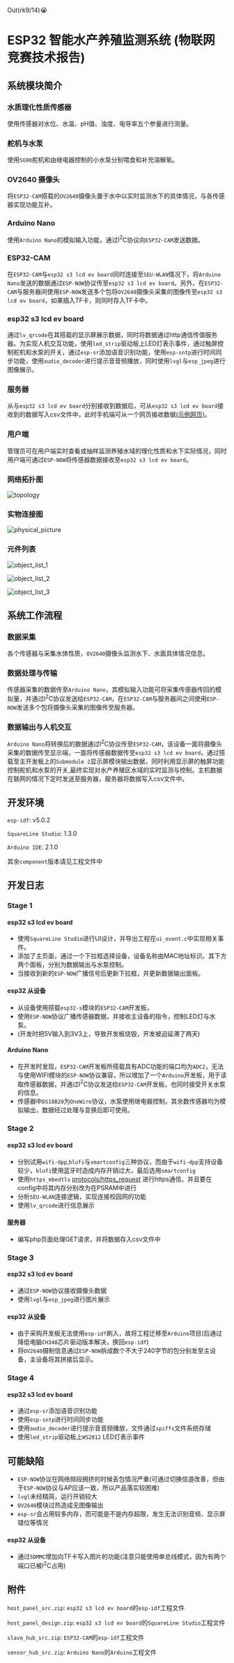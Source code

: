 Out(rk9/14)😭

# ESP32 智能水产养殖监测系统 (物联网竞赛技术报告)

## 系统模块简介
### 水质理化性质传感器
使用传感器对水位、水温、pH值、浊度、电导率五个参量进行测量。

### 舵机与水泵
使用`SG90`舵机和由继电器控制的小水泵分别喂食和补充溶解氧。

### OV2640 摄像头
将`ESP32-CAM`搭载的`OV2640`摄像头置于水中以实时监测水下的具体情况，与各传感器实现功能互补。

### Arduino Nano
使用`Arduino Nano`的模拟输入功能，通过I$^2$C协议向`ESP32-CAM`发送数据。

### ESP32-CAM
在`ESP32-CAM`与`esp32 s3 lcd ev board`同时连接至`SEU-WLAN`情况下，将`Arduino Nano`发送的数据通过`ESP-NOW`协议传至`esp32 s3 lcd ev board`。另外，在`ESP32-CAM`与服务器间使用`ESP-NOW`发送多个包将`OV2640`摄像头采集的图像传至`esp32 s3 lcd ev board`，如果插入TF卡，则同时存入TF卡中。

### esp32 s3 lcd ev board
通过`lv_qrcode`在其搭载的显示屏展示数据，同时将数据通过http通信传值服务器。为实现人机交互功能，使用`led_strip`驱动板上LED灯表示事件，通过触屏控制舵机和水泵的开关，通过`esp-sr`添加语音识别功能，使用`esp-sntp`进行时间同步功能，使用`audio_decoder`进行提示音音频播放，同时使用`lvgl`与`esp_jpeg`进行图像展示。

### 服务器
从与`esp32 s3 lcd ev board`分别接收到数据后，可从`esp32 s3 lcd ev board`接收到的数据写入csv文件中，此时手机端可从一个网页接收数据[(示例网页)](rabbyte.xyz/aquaculture.csv)。

### 用户端
管理员可在用户端实时查看或抽样监测养殖水域的理化性质和水下实际情况，同时用户端可通过`ESP-NOW`将传感器数据接收至`esp32 s3 lcd ev board`。

### 网络拓扑图
![topology](./topology.png)

### 实物连接图
![physical_picture](./physical_picture.jpg)

### 元件列表
![object_list_1](./object_list_1.JPG)

![object_list_2](./object_list_2.JPG)

![object_list_3](./object_list_3.JPG)

## 系统工作流程
### 数据采集
各个传感器与采集水体性质，`OV2640`摄像头监测水下、水面具体情况信息。

### 数据处理与传输
传感器采集的数据传至`Arduino Nano`，其模拟输入功能可将采集传感器传回的模拟量，并通过I$^2$C协议发送给`ESP32-CAM`，在`ESP32-CAM`与服务器间之间使用`ESP-NOW`发送多个包将摄像头采集的图像传至服务器。

### 数据输出与人机交互
`Arduino Nano`将转换后的数据通过I$^2$C协议传至`ESP32-CAM`，该设备一面将摄像头采集的数据传至显示端，一面将传感器数据传至`esp32 s3 lcd ev board`，通过搭载至主开发板上的`Submodule 2`显示屏模块输出数据，同时利用显示屏的触屏功能控制舵机和水泵的开关,最终实现对水产养殖区水域的实时监测与控制。主机数据在联网的情况下定时发送至服务器，服务器将数据写入csv文件中。

## 开发环境
`esp-idf`: v5.0.2

`SquareLine Studio`: 1.3.0

`Arduino IDE`: 2.1.0

其余`component`版本请见工程文件中

## 开发日志
### Stage 1
#### esp32 s3 lcd ev board
- 使用`SquareLine Studio`进行UI设计，并导出工程在`ui_event.c`中实现相关事件。
- 添加了主页面，通过一个下拉框选择设备，设备名称由MAC地址标识。其下方两个面板，分别为数据输出与水泵控制。
- 当接收到新的`ESP-NOW`广播信号后更新下拉框，并更新数据输出面板。

#### esp32 从设备
- 从设备使用搭载`esp32-s`模块的`ESP32-CAM`开发板，
- 使用`ESP-NOW`协议广播传感器数据，并接收主设备的指令，控制LED灯与水泵。
- (开发时把5V输入到3V3上，导致开发板烧毁，开发被迫延滞了两天)

#### Arduino Nano
- 在开发时发现，`ESP32-CAM`开发板所搭载具有ADC功能的端口均为`ADC2`，无法与使用WIFI模块的`ESP-NOW`协议兼容，所以增加了一个`Arduino`开发板，用于读取传感器数据，并通过I$^2$C协议发送给`ESP32-CAM`开发板，也同时接受开关水泵的信息。
- 传感器中`DS18B20`为`OneWire`协议，水泵使用继电器控制，其余数传感器均为模拟输出，数据经过处理与变换后即可使用。
  
### Stage 2
#### esp32 s3 lcd ev board
- 分别试用`wifi-dpp`,`blufi`与`smartconfig`三种协议，而由于`wifi-dpp`支持设备较少，`blufi`使用蓝牙时造成内存开销过大，最后选用`smartconfig`
- 使用`https_mbedtls` [protocols/https_request](https://github.com/espressif/esp-idf/tree/54576b7528/examples/protocols/https_request) 进行https通信，并且要在config中将其内存分别改为在PSRAM中进行
- 分析`SEU-WLAN`连接逻辑，实现连接校园网的功能
- 使用`lv_qrcode`进行信息展示

#### 服务器
- 编写php页面处理GET请求，并将数据存入csv文件中

### Stage 3
#### esp32 s3 lcd ev board
- 通过`ESP-NOW`协议接收摄像头数据
- 使用`lvgl`与`esp_jpeg`进行图片展示

#### esp32 从设备
- 由于采购开发板无法使用`esp-idf`刷入，故将工程迁移至`Arduino`项目(后通过降低电脑`CH340`芯片驱动版本解决，换回`esp-idf`)
- 将`OV2640`摄制信息通过`ESP-NOW`拆成数个不大于$240$字节的包分别发至主设备，主设备将其拼接后显示。

### Stage 4
#### esp32 s3 lcd ev board
- 通过`esp-sr`添加语音识别功能
- 使用`esp-sntp`进行时间同步功能
- 使用`audio_decoder`进行提示音音频播放，文件通过`spiffs`文件系统存储
- 使用`led_strip`驱动板上`WS2812` LED灯表示事件

## 可能缺陷
- `ESP-NOW`协议在网络频段拥挤的时候丢包情况严重(可通过切换信道改善，但由于`ESP-NOW`协议与AP应该一致，所以产品落实较困难)
- `lvgl`未经精简，运行开销较大
- `OV2640`模块过热造成无图像输出
- `esp-sr`会占用较多内存，而可能是不是内存超限，发生无法识别音频、显示屏错位等情况

#### esp32 从设备
- 通过`SDMMC`增加向TF卡写入图片的功能(注意只能使用单总线模式，因为有两个端口已被I$^2$C占用)

## 附件
`host_panel_src.zip`: `esp32 s3 lcd ev board`的`esp-idf`工程文件

`host_panel_design.zip`: `esp32 s3 lcd ev board`的`SquareLine Studio`工程文件

`slave_hub_src.zip`: `ESP32-CAM`的`esp-idf`工程文件

`sensor_hub_src.zip`: `Arduino Nano`的`Arduino`工程文件
